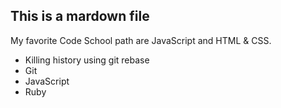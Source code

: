 ## This is a mardown file
My favorite Code School path are JavaScript and HTML & CSS.
* Killing history using git rebase
* Git
* JavaScript
* Ruby
